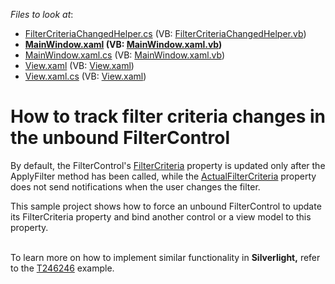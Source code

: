 <!-- default file list -->
*Files to look at*:

* [FilterCriteriaChangedHelper.cs](./CS/DXSample/FilterCriteriaChangedHelper.cs) (VB: [FilterCriteriaChangedHelper.vb](./VB/DXSample/FilterCriteriaChangedHelper.vb))
* **[MainWindow.xaml](./CS/DXSample/MainWindow.xaml) (VB: [MainWindow.xaml.vb](./VB/DXSample/MainWindow.xaml.vb))**
* [MainWindow.xaml.cs](./CS/DXSample/MainWindow.xaml.cs) (VB: [MainWindow.xaml.vb](./VB/DXSample/MainWindow.xaml.vb))
* [View.xaml](./CS/DXSample/View.xaml) (VB: [View.xaml](./VB/DXSample/View.xaml))
* [View.xaml.cs](./CS/DXSample/View.xaml.cs) (VB: [View.xaml](./VB/DXSample/View.xaml))
<!-- default file list end -->
# How to track filter criteria changes in the unbound FilterControl


<p>By default, the FilterControl's <a href="http://documentation.devexpress.com/#WPF/DevExpressXpfEditorsFilteringFilterControl_FilterCriteriatopic"><u>FilterCriteria</u></a> property is updated only after the ApplyFilter method has been called, while the <a href="http://documentation.devexpress.com/#WPF/DevExpressXpfEditorsFilteringFilterControl_ActualFilterCriteriatopic"><u>ActualFilterCriteria</u></a> property does not send notifications when the user changes the filter.</p>
<p>This sample project shows how to force an unbound FilterControl to update its FilterCriteria property and bind another control or a view model to this property.</p>
<p> <br />To learn more on how to implement similar functionality in <strong>Silverlight,</strong> refer to the <a href="https://www.devexpress.com/Support/Center/p/T246246">T246246</a> example.</p>

<br/>


